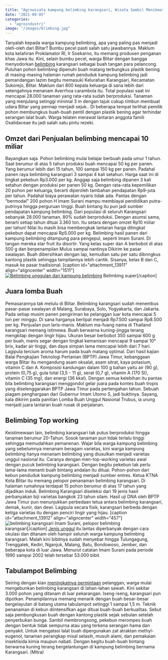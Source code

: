 ```yaml
---
title: "Agrowisata kampung belimbing karangsari, Wisata Sambil Menikmati belimbing"
date: "2021-09-05"
categories: 
  - "agroindustri"
image: "/images/blimbing.jpg"
---
```


Tanyalah kepada warga kampung belimbing, apa yang paling pas menjadi oleh-oleh dari Blitar? Bumbu pecel pasti salah satu jawabannya. Maklum kota kelahiran Proklamator RI, Ir Soekarno, itu memang produsen penganan khas Jawa itu. Kini, selain bumbu pecel, warga Blitar dengan bangga menyodorkan [belimbing](http://localhost/mitra/topik/belimbing "belimbing") karangsari sebagai buah tangan para pelancong. Puluhan pohon belimbing dipenuhi buah matang terbungkus plastik bening di masing-masing halaman rumah penduduk kampung belimbing jadi pemandangan lazim begitu memasuki Kelurahan Karangsari, Kecamatan Sukorejo, Blitar. Maklum dari 800 kepala keluarga di sana lebih dari setengahnya menanam Averrhoa carambola itu. Total populasi saat ini mencapai 28.000 tanaman yang rata-rata sudah berproduksi. Tanaman yang menjulang setinggi minimal 3 m dengan tajuk cukup rimbun membuat udara Blitar yang pennap menjadi sejuk.. Di beberapa tempat terlihat pemilik pohon membungkus buah-buah pentil dengan plastik bening agar terhindar serangan lalat buah. Warga telaten merawat lantaran anggota famili Oxalidaceae itu jadi salah satu pintu rezeki.

## Omzet dari Penjualan belimbing mencapai 10 miliar

Bayangkan saja. Pohon belimbing mulai belajar berbuah pada umur 1 tahun. Saat berumur di atas 5 tahun produksi buah mencapai 50 kg per panen. Yang berumur lebih dari 15 tahun, 100 sampai 150 kg per panen. Padahal panen raya belimbing karangsari 3 sampai 4 kali setahun. Harga saat ini di tingkat pekebun Rp3.000 per kg. Anggap saja belimbing dipanen 3 kali setahun dengan produksi per panen 50 kg. Dengan rata-rata kepemilikan 20 pohon per keluarga, berarti diperoleh tambahan pendapatan Rp9-juta per tahun. Padahal biaya perawatan nyaris tidak ada. Pantas dengan “bermodal” 200 pohon H Imam Surani mampu membiayai pendidikan putra-putrinya hingga perguruan tinggi. Buah bintang itu pun jadi sumber pendapatan kampung belimbing. Dari populasi di seluruh Karangsari sebanyak 28.000 tanaman, 80% sudah berproduksi. Dengan asumsi sama, berarti setiap tahun dituai 3.360 ton. Itu setara dengan omzet Rp10 miliar per tahun! Nilai itu masih bisa membengkak lantaran harga ditingkat pekebun dapat mencapai Rp5.000 per kg. Belimbing hasil panen dari kampung belimbing ditampung para pengepul, seperti Imam Surani. Di tangan mereka star fruit itu disortir. Yang kelas super dan A berbobot di atas 500 g dan berpenampilan Mulus sampai nantinya Dikirim ke pasar swalayan. Buah dibersihkan dengan lap, kemudian satu per satu dibnngkus kantong plastik sehingga tampilannya lebih cantik. Sisanya, kelas B dan C, masuk ke pasar tradisional. \[caption id="attachment\_13911" align="aligncenter" width="1511"\][![Belimbing unggulan dari kampung belimbing](/images/belimbing.jpg)](http://localhost/mitra/wp-content/uploads/2021/09/belimbing.jpg) Belimbing super\[/caption\]

## Juara lomba Buah

Pemasarannya tak melulu di Blitar. Belimbing karangsari sudah menembus pasar-pasar swalayan di Malang, Surabaya, Solo, Yogyakarta, dan Jakarta. Pada setiap musim panen pengiriman ke pelanggan luar kota mencapai 5 ton per minggu. Di sana harganya berlipat menjadi Rp7.500 sampai Rp8.500 per kg. Penjualan pun laris-manis. Maklum ma-fuang nama di Thailand karangsari memang istimewa. Buah berwarna kuning-jingga terang mengkilap dengan lingir hijau. Ukuran besar berbobot 350 sampai 600 g per buah, manis segar dengan tingkat kemanisan mencapai 9 sampai 10° brix, kadar air tinggi, dan daya simpan lama mencapai lebih dari 7 hari. Lagipula tercium aroma harum pada buah matang optimal. Dari hasil kajian Balai Pengkajian Teknologi Pertanian (BPTP) Jawa Timur, kebanggaan warga Blitar itu mengandung asam oksalat, asam sitrat, kaya potasium, vitamin C dan A. Komposisi kandungan dalam 100 g bahan yaitu air (90 g), protein (0,75 g), gula total (3,5 - 11 g), serat (0,7 g), vitamin A (170 SI), vitamin C (35 mg), dan energi (36 kkal). Dengan semua kelebihan itu pantas bila belimbing karangsari menggondol gelar juara pada kontes buah tropis yang diselenggarakan BPTP Jawa Timur pada pertengahan tahun. Sebuah piagam penghargaan dari Gubernur Imam Utomo S, jadi buktinya. Sayang, kala dikirim pada panitian Lomba Buah Unggul Nasional Trubus, ia urung menjadi juara lantaran buah rusak di perjalanan.

## Belimbing Top working

Keistimewaan lain, belimbing karangsari tak putus berproduksi hingga tanaman berumur 20-Tahun. Sosok tanaman pun tidak terlalu tinggi sehingga memudahkan pemanenan. Wajar bila warga kampung belimbing yang sebelumnya menanam beragam varietas, kini warga kampung belimbing hanya menanam belimbing yang diusulkan menjadi varietas unggul nasional itu. Caranya dengan men-top-working varietas awal dengan pucuk belimbing karangsari. Dengan begitu pekebun tak perlu lama-lama menanti buah bintang andalan itu dituai. Pohon-pohon dari kebun penduduk kampung belimbing menjadi sumber entres. Ketua KTNA Kota Blitar itu memang pelopor penanaman belimbing karangsari. Di halaman rumahnya terdapat 15 pohon berumur di atas 17 tahun yang dijadikan induk. Belimbing Karangsari diseleksi dari 19 jenis hasil perbanyakan biji varietas bangkok 23 tahun silam. Hasil uji DNA oleh BPTP Jawa Timur pun menunjukkan perbedaan tetua antara belimbing karangsari, demak, kunir, dan dewi. Lagipula secara fisik, karangsari berbeda dengan ketiga varietas itu dengan penciri lingir yang hijau. \[caption id="attachment\_13912" align="aligncenter" width="457"\]![belimbing karangsari](/images/belimbing1.jpg) Imam Surani, pelopor belimbing karangsari\[/caption\] [Jenis unggul](http://localhost/mitra/belimbing-unggulan-kala-dewa-dan-dewi.html) itu lantas diperbanyak dengan cara okulasi dan ditanam oleh hampir seluruh warga kampung belimbing karangsari. Malah kini bibitnya sudah menyebar hingga Tulungagung, Trenggalek, Kediri, Nganjuk, Malang, Batu, Bondowoso, Jember, dan beberapa kota di luar Jawa. Menurut catatan Imam Surani pada periode 1990 sampai 2002 telah tersebar 53.000 bibit.

## Tabulampot Belimbing

Seiring dengan kian [meningkatnya permintaan](http://localhost/mitra/di-taiwan-budidaya-belimbing.html) pelanggan, warga mulai mengebunkan belimbing karangsari di lahan-lahan sawah. Kini sekitar 3.000 pohon yang ditanam di luar pekarangan. Iseng-iseng, karangsari pun dipotkan. Penampilannya memang menarik dengan buah besar-besar bergelayutan di batang utama tabulampot setinggi 1 sampai 1,5 m. Teknik penanaman di kebun diintensifkan agar dituai buah-buah berkualitas. Sebut saja pembungkusan buah dengan kantong plastik sejak sebulan setelah penyerbukan bunga. Sambil membrongsong, pekebun merompes buah dengan bentuk tidak sempurna atau yang terkena serangan hama dan penyakit. Untuk mengatasi lalat buah dipergunakan zat atraktan methyl-eugenol, tanaman perangkap misal selasih, musuh alami, dan pemakaian insektisida kimia maupun nabati. Dengan begitu buah-buah bintang berwarna kuning terang bergelantungan di kampung belimbing bernama Karangsari. (Mitra)
